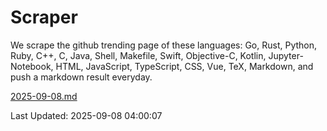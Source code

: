 # Scraper

We scrape the github trending page of these languages: Go, Rust, Python, Ruby, C++, C, Java, Shell, Makefile, Swift, Objective-C, Kotlin, Jupyter-Notebook, HTML, JavaScript, TypeScript, CSS, Vue, TeX, Markdown, and push a markdown result everyday.

[2025-09-08.md](https://github.com/yangwenmai/github-trending-backup/blob/master/2025-09-08.md)

Last Updated: 2025-09-08 04:00:07